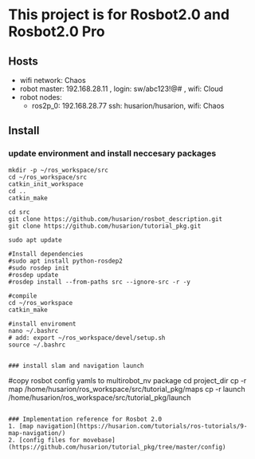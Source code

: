 # This project is for Rosbot2.0 and Rosbot2.0 Pro

## Hosts

* wifi network: Chaos
* robot master: 192.168.28.11 , login: sw/abc123!@# , wifi: Cloud
* robot nodes:
  * ros2p_0: 192.168.28.77 ssh: husarion/husarion, wifi: Chaos

## Install

### update environment and install neccesary packages

```
mkdir -p ~/ros_workspace/src
cd ~/ros_workspace/src
catkin_init_workspace
cd ..
catkin_make

cd src
git clone https://github.com/husarion/rosbot_description.git
git clone https://github.com/husarion/tutorial_pkg.git

sudo apt update

#Install dependencies
#sudo apt install python-rosdep2
#sudo rosdep init
#rosdep update
#rosdep install --from-paths src --ignore-src -r -y

#compile
cd ~/ros_workspace
catkin_make

#install enviroment
nano ~/.bashrc
# add: export ~/ros_workspace/devel/setup.sh
source ~/.bashrc


### install slam and navigation launch

```
#copy rosbot config yamls to multirobot_nv package
cd project_dir
cp -r map /home/husarion/ros_workspace/src/tutorial_pkg/maps
cp -r launch /home/husarion/ros_workspace/src/tutorial_pkg/launch
```

### Implementation reference for Rosbot 2.0
1. [map navigation](https://husarion.com/tutorials/ros-tutorials/9-map-navigation/)
2. [config files for movebase](https://github.com/husarion/tutorial_pkg/tree/master/config)
